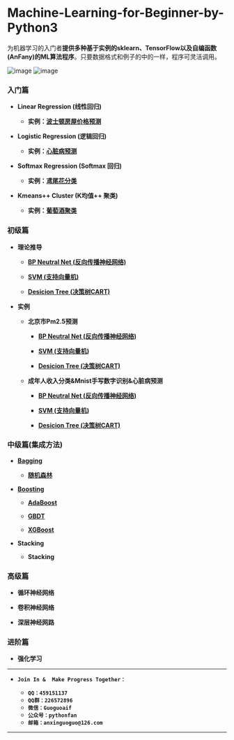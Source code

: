 # Machine-Learning-for-Beginner-by-Python3

为机器学习的入门者**提供多种基于实例的sklearn、TensorFlow以及自编函数(AnFany)的ML算法程序**。只要数据格式和例子的中的一样，程序可灵活调用。

![image](https://img.shields.io/badge/Language-Python3-red.svg)	![image](https://img.shields.io/badge/license-MIT-000000.svg)



### 入门篇

* **Linear Regression (线性回归)**  

    + **实例：[波士顿房屋价格预测](https://github.com/Anfany/Machine-Learning-for-Beginner-by-Python3/tree/master/Linear%20Regression)**

* **Logistic Regression (逻辑回归)**  

    + **实例：[心脏病预测](https://github.com/Anfany/Machine-Learning-for-Beginner-by-Python3/tree/master/Logistic%20Regression)**

* **Softmax Regression (Softmax 回归)**  

    + **实例：[鸢尾花分类](https://github.com/Anfany/Machine-Learning-for-Beginner-by-Python3/tree/master/Softmax%20Regression)**

* **Kmeans++ Cluster (K均值++ 聚类)**

     + **实例：[葡萄酒聚类](https://github.com/Anfany/Machine-Learning-for-Beginner-by-Python3/tree/master/Kmeans%20Cluster)**


### 初级篇 

* **理论推导**

     + **[BP Neutral Net (反向传播神经网络)](https://github.com/Anfany/Machine-Learning-for-Beginner-by-Python3/blob/master/BPNN/readme.md)**
        
     + **[SVM (支持向量机)](https://github.com/Anfany/Machine-Learning-for-Beginner-by-Python3/tree/master/SVM)**
        
     + **[Desicion Tree (决策树CART)](https://github.com/Anfany/Machine-Learning-for-Beginner-by-Python3/tree/master/Decision%20Tree)**
     
 
*  **实例**

    + **北京市Pm2.5预测**
    
        + **[BP Neutral Net (反向传播神经网络)](https://github.com/Anfany/Machine-Learning-for-Beginner-by-Python3/tree/master/BPNN/BPNN_Regression)**
        
        + **[SVM (支持向量机)](https://github.com/Anfany/Machine-Learning-for-Beginner-by-Python3/tree/master/SVM/SVM_Regression)**
        
        + **[Desicion Tree (决策树CART)](https://github.com/Anfany/Machine-Learning-for-Beginner-by-Python3/tree/master/Decision%20Tree/DT_Regression)**
               
   + **成年人收入分类&Mnist手写数字识别&心脏病预测**
    
        + **[BP Neutral Net (反向传播神经网络)](https://github.com/Anfany/Machine-Learning-for-Beginner-by-Python3/tree/master/BPNN/BPNN_Classify)**
        
        + **[SVM (支持向量机)](https://github.com/Anfany/Machine-Learning-for-Beginner-by-Python3/blob/master/SVM/SVM_Classify/readme.md)**        
        
        + **[Desicion Tree (决策树CART)](https://github.com/Anfany/Machine-Learning-for-Beginner-by-Python3/blob/master/Decision%20Tree/DT_Classify/readme.md)**
 


### 中级篇(集成方法)

* **[Bagging](https://github.com/Anfany/Machine-Learning-for-Beginner-by-Python3/tree/master/Bagging)**  

     + **[随机森林](https://github.com/Anfany/Machine-Learning-for-Beginner-by-Python3/tree/master/Bagging/Random_Forest)**
     
* **[Boosting](https://github.com/Anfany/Machine-Learning-for-Beginner-by-Python3/tree/master/Boosting)**  
   
     + **[AdaBoost](https://github.com/Anfany/Machine-Learning-for-Beginner-by-Python3/tree/master/Boosting/AdaBoost)**
   
     + **[GBDT](https://github.com/Anfany/Machine-Learning-for-Beginner-by-Python3/tree/master/Boosting/GBDT)**
     
     + **[XGBoost](https://github.com/Anfany/Machine-Learning-for-Beginner-by-Python3/tree/master/Boosting/XGBoost)**

* **Stacking**

     + **Stacking**

   
### 高级篇

* **循环神经网络**

* **卷积神经网络**

* **深层神经网路**


### 进阶篇

* **强化学习**


------------

* **```Join In &  Make Progress Together：```**

    + **```QQ：459151137```**
    + **```QQ群：226572896```**
    + **```微信：Guoguoaif```**
    + **```公众号：pythonfan```**
    + **```邮箱：anxinguoguo@126.com```**
    
    
---------------------
    





